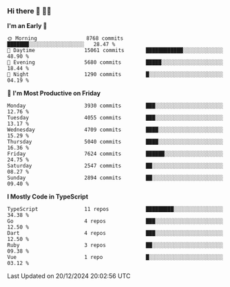 ### Hi there 👋 🧑‍💻



<!--START_SECTION:waka-->
**I'm an Early 🐤** 

```text
🌞 Morning                8768 commits        ███████░░░░░░░░░░░░░░░░░░   28.47 % 
🌆 Daytime                15061 commits       ████████████░░░░░░░░░░░░░   48.90 % 
🌃 Evening                5680 commits        █████░░░░░░░░░░░░░░░░░░░░   18.44 % 
🌙 Night                  1290 commits        █░░░░░░░░░░░░░░░░░░░░░░░░   04.19 % 
```
📅 **I'm Most Productive on Friday** 

```text
Monday                   3930 commits        ███░░░░░░░░░░░░░░░░░░░░░░   12.76 % 
Tuesday                  4055 commits        ███░░░░░░░░░░░░░░░░░░░░░░   13.17 % 
Wednesday                4709 commits        ████░░░░░░░░░░░░░░░░░░░░░   15.29 % 
Thursday                 5040 commits        ████░░░░░░░░░░░░░░░░░░░░░   16.36 % 
Friday                   7624 commits        ██████░░░░░░░░░░░░░░░░░░░   24.75 % 
Saturday                 2547 commits        ██░░░░░░░░░░░░░░░░░░░░░░░   08.27 % 
Sunday                   2894 commits        ██░░░░░░░░░░░░░░░░░░░░░░░   09.40 % 
```


**I Mostly Code in TypeScript** 

```text
TypeScript               11 repos            █████████░░░░░░░░░░░░░░░░   34.38 % 
Go                       4 repos             ███░░░░░░░░░░░░░░░░░░░░░░   12.50 % 
Dart                     4 repos             ███░░░░░░░░░░░░░░░░░░░░░░   12.50 % 
Ruby                     3 repos             ██░░░░░░░░░░░░░░░░░░░░░░░   09.38 % 
Vue                      1 repo              █░░░░░░░░░░░░░░░░░░░░░░░░   03.12 % 
```




 Last Updated on 20/12/2024 20:02:56 UTC
<!--END_SECTION:waka-->


